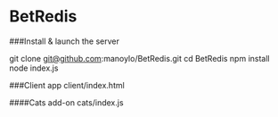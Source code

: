 # BetRedis

###Install & launch the server

git clone git@github.com:manoylo/BetRedis.git
cd BetRedis
npm install
node index.js

###Client app
client/index.html


####Cats add-on
cats/index.js
